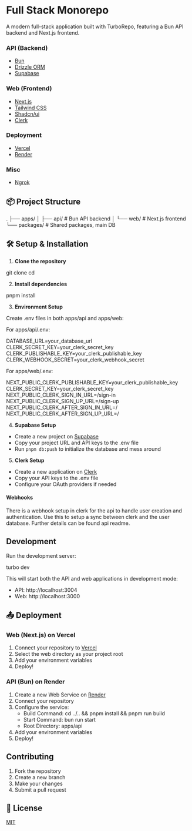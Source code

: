 # Full Stack Monorepo

A modern full-stack application built with TurboRepo, featuring a Bun API backend and Next.js frontend.


### API (Backend)
- [Bun](https://bun.sh/) 
- [Drizzle ORM](https://orm.drizzle.team/)
- [Supabase](https://supabase.com/)

### Web (Frontend)
- [Next.js](https://nextjs.org/)
- [Tailwind CSS](https://tailwindcss.com/) 
- [Shadcn/ui](https://ui.shadcn.com/) 
- [Clerk](https://clerk.com/) 

### Deployment
- [Vercel](https://vercel.com/)
- [Render](https://render.com/)

### Misc
- [Ngrok](https://ngrok.com/)


## 📦 Project Structure

.
├── apps/
│   ├── api/         # Bun API backend
│   └── web/         # Next.js frontend
└── packages/        # Shared packages, main DB


## 🛠️ Setup & Installation

1. **Clone the repository**

git clone <your-repo-url>
cd <your-repo-name>

2. **Install dependencies**

pnpm install

3. **Environment Setup**

Create .env files in both apps/api and apps/web:

For apps/api/.env:

DATABASE_URL=your_database_url
CLERK_SECRET_KEY=your_clerk_secret_key
CLERK_PUBLISHABLE_KEY=your_clerk_publishable_key
CLERK_WEBHOOK_SECRET=your_clerk_webhook_secret

For apps/web/.env:

NEXT_PUBLIC_CLERK_PUBLISHABLE_KEY=your_clerk_publishable_key
CLERK_SECRET_KEY=your_clerk_secret_key
NEXT_PUBLIC_CLERK_SIGN_IN_URL=/sign-in
NEXT_PUBLIC_CLERK_SIGN_UP_URL=/sign-up
NEXT_PUBLIC_CLERK_AFTER_SIGN_IN_URL=/
NEXT_PUBLIC_CLERK_AFTER_SIGN_UP_URL=/

4. **Supabase Setup**
- Create a new project on [Supabase](https://supabase.com)
- Copy your project URL and API keys to the .env file
- Run `pnpm db:push` to initialize the database and mess around

5. **Clerk Setup**
- Create a new application on [Clerk](https://clerk.com)
- Copy your API keys to the .env file
- Configure your OAuth providers if needed

#### Webhooks
There is a webhook setup in clerk for the api to handle user creation and authentication. 
Use this to setup a sync between clerk and the user database. Further details can be found api readme.

## Development

Run the development server:

turbo dev

This will start both the API and web applications in development mode:
- API: http://localhost:3004
- Web: http://localhost:3000

## 📤 Deployment

### Web (Next.js) on Vercel

1. Connect your repository to [Vercel](https://vercel.com)
2. Select the web directory as your project root
3. Add your environment variables
4. Deploy!

### API (Bun) on Render

1. Create a new Web Service on [Render](https://render.com)
2. Connect your repository
3. Configure the service:
   - Build Command: cd ../.. && pnpm install && pnpm run build
   - Start Command: bun run start
   - Root Directory: apps/api
4. Add your environment variables
5. Deploy!

##  Contributing

1. Fork the repository
2. Create a new branch
3. Make your changes
4. Submit a pull request

## 📝 License

[MIT](LICENSE)